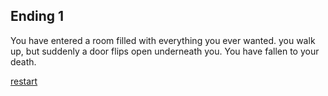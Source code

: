 
## Ending 1

You have entered a room filled with everything you ever wanted. you walk up, but suddenly a door flips open underneath you. You have fallen to your death.


[restart](../start/enter.md)


